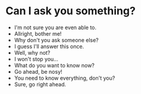# Can I ask you something?

- I'm not sure you are even able to.
- Allright, bother me!
- Why don't you ask someone else?
- I guess I'll answer this once.
- Well, why not?
- I won't stop you...
- What do you want to know now?
- Go ahead, be nosy!
- You need to know everything, don't you?
- Sure, go right ahead.
